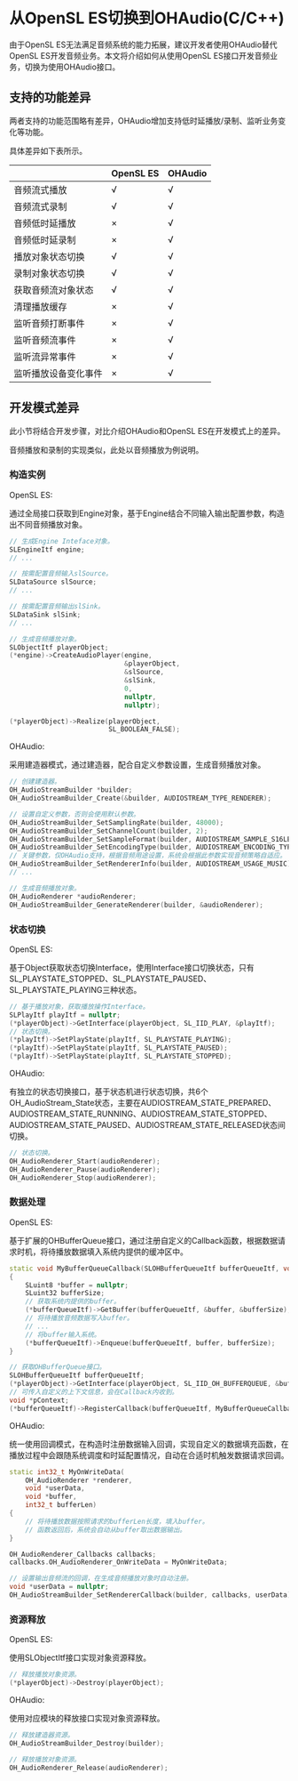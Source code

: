 # 从OpenSL ES切换到OHAudio(C/C++)
<!--Kit: Audio Kit-->
<!--Subsystem: Multimedia-->
<!--Owner: @songshenke-->
<!--SE: @caixuejiang; @hao-liangfei; @zhanganxiang-->
<!--TSE: @Filger-->

由于OpenSL ES无法满足音频系统的能力拓展，建议开发者使用OHAudio替代OpenSL ES开发音频业务。本文将介绍如何从使用OpenSL ES接口开发音频业务，切换为使用OHAudio接口。

## 支持的功能差异

两者支持的功能范围略有差异，OHAudio增加支持低时延播放/录制、监听业务变化等功能。

具体差异如下表所示。

| | OpenSL ES| OHAudio |
| --- | --- | --- |
| 音频流式播放 | √ | √ |
| 音频流式录制 | √ | √ |
| 音频低时延播放 | × | √ |
| 音频低时延录制 | × | √ |
| 播放对象状态切换 | √ | √ |
| 录制对象状态切换 | √ | √ |
| 获取音频流对象状态 | √ | √ |
| 清理播放缓存 | × | √ |
| 监听音频打断事件 | × | √ |
| 监听音频流事件 | × | √ |
| 监听流异常事件 | × | √ |
| 监听播放设备变化事件 | × | √ |

## 开发模式差异

此小节将结合开发步骤，对比介绍OHAudio和OpenSL ES在开发模式上的差异。

音频播放和录制的实现类似，此处以音频播放为例说明。

### 构造实例

OpenSL ES:

通过全局接口获取到Engine对象，基于Engine结合不同输入输出配置参数，构造出不同音频播放对象。

```cpp
// 生成Engine Inteface对象。
SLEngineItf engine;
// ...

// 按需配置音频输入slSource。
SLDataSource slSource;
// ...

// 按需配置音频输出slSink。
SLDataSink slSink;
// ...

// 生成音频播放对象。
SLObjectItf playerObject;
(*engine)->CreateAudioPlayer(engine,
                             &playerObject,
                             &slSource,
                             &slSink,
                             0,
                             nullptr,
                             nullptr);

(*playerObject)->Realize(playerObject,
                         SL_BOOLEAN_FALSE);
```

OHAudio:

采用建造器模式，通过建造器，配合自定义参数设置，生成音频播放对象。

```cpp
// 创建建造器。
OH_AudioStreamBuilder *builder;
OH_AudioStreamBuilder_Create(&builder, AUDIOSTREAM_TYPE_RENDERER);

// 设置自定义参数，否则会使用默认参数。
OH_AudioStreamBuilder_SetSamplingRate(builder, 48000);
OH_AudioStreamBuilder_SetChannelCount(builder, 2);
OH_AudioStreamBuilder_SetSampleFormat(builder, AUDIOSTREAM_SAMPLE_S16LE);
OH_AudioStreamBuilder_SetEncodingType(builder, AUDIOSTREAM_ENCODING_TYPE_RAW);
// 关键参数，仅OHAudio支持，根据音频用途设置，系统会根据此参数实现音频策略自适应。
OH_AudioStreamBuilder_SetRendererInfo(builder, AUDIOSTREAM_USAGE_MUSIC);
// ...

// 生成音频播放对象。
OH_AudioRenderer *audioRenderer;
OH_AudioStreamBuilder_GenerateRenderer(builder, &audioRenderer);
```

### 状态切换

OpenSL ES:

基于Object获取状态切换Interface，使用Interface接口切换状态，只有SL_PLAYSTATE_STOPPED、SL_PLAYSTATE_PAUSED、SL_PLAYSTATE_PLAYING三种状态。

```cpp
// 基于播放对象，获取播放操作Interface。
SLPlayItf playItf = nullptr;
(*playerObject)->GetInterface(playerObject, SL_IID_PLAY, &playItf);
// 状态切换。
(*playItf)->SetPlayState(playItf, SL_PLAYSTATE_PLAYING);
(*playItf)->SetPlayState(playItf, SL_PLAYSTATE_PAUSED);
(*playItf)->SetPlayState(playItf, SL_PLAYSTATE_STOPPED);
```

OHAudio:

有独立的状态切换接口，基于状态机进行状态切换，共6个OH_AudioStream_State状态，主要在AUDIOSTREAM_STATE_PREPARED、AUDIOSTREAM_STATE_RUNNING、AUDIOSTREAM_STATE_STOPPED、AUDIOSTREAM_STATE_PAUSED、AUDIOSTREAM_STATE_RELEASED状态间切换。

```cpp
// 状态切换。
OH_AudioRenderer_Start(audioRenderer);
OH_AudioRenderer_Pause(audioRenderer);
OH_AudioRenderer_Stop(audioRenderer);
```

### 数据处理

OpenSL ES:

基于扩展的OHBufferQueue接口，通过注册自定义的Callback函数，根据数据请求时机，将待播放数据填入系统内提供的缓冲区中。

```cpp
static void MyBufferQueueCallback(SLOHBufferQueueItf bufferQueueItf, void *pContext, SLuint32 size)
{
    SLuint8 *buffer = nullptr;
    SLuint32 bufferSize;
    // 获取系统内提供的buffer。
    (*bufferQueueItf)->GetBuffer(bufferQueueItf, &buffer, &bufferSize);
    // 将待播放音频数据写入buffer。
    // ...
    // 将buffer输入系统。
    (*bufferQueueItf)->Enqueue(bufferQueueItf, buffer, bufferSize);
}

// 获取OHBufferQueue接口。
SLOHBufferQueueItf bufferQueueItf;
(*playerObject)->GetInterface(playerObject, SL_IID_OH_BUFFERQUEUE, &bufferQueueItf);
// 可传入自定义的上下文信息，会在Callback内收到。
void *pContext;
(*bufferQueueItf)->RegisterCallback(bufferQueueItf, MyBufferQueueCallback, pContext);
```

OHAudio:

统一使用回调模式，在构造时注册数据输入回调，实现自定义的数据填充函数，在播放过程中会跟随系统调度和时延配置情况，自动在合适时机触发数据请求回调。

```cpp
static int32_t MyOnWriteData(
    OH_AudioRenderer *renderer,
    void *userData,
    void *buffer,
    int32_t bufferLen)
{
    // 将待播放数据按照请求的bufferLen长度，填入buffer。
    // 函数返回后，系统会自动从buffer取出数据输出。
}

OH_AudioRenderer_Callbacks callbacks;
callbacks.OH_AudioRenderer_OnWriteData = MyOnWriteData;

// 设置输出音频流的回调，在生成音频播放对象时自动注册。
void *userData = nullptr;
OH_AudioStreamBuilder_SetRendererCallback(builder, callbacks, userData);
```

### 资源释放

OpenSL ES:

使用SLObjectItf接口实现对象资源释放。

```cpp
// 释放播放对象资源。
(*playerObject)->Destroy(playerObject);
```

OHAudio:

使用对应模块的释放接口实现对象资源释放。

```cpp
// 释放建造器资源。
OH_AudioStreamBuilder_Destroy(builder);

// 释放播放对象资源。
OH_AudioRenderer_Release(audioRenderer);
```